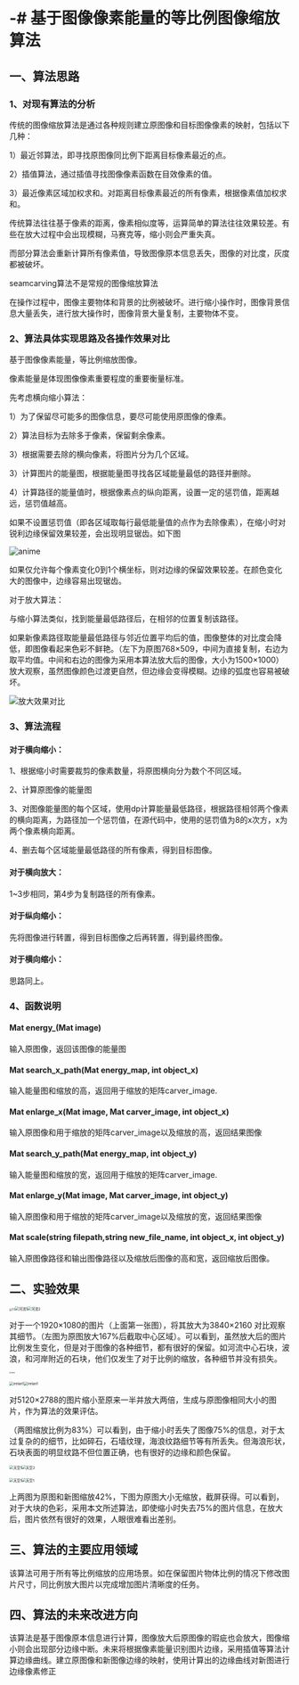 # -# 基于图像像素能量的等比例图像缩放算法


## 一、算法思路

### 1、对现有算法的分析

传统的图像缩放算法是通过各种规则建立原图像和目标图像像素的映射，包括以下几种：

1）最近邻算法，即寻找原图像同比例下距离目标像素最近的点。

2）插值算法，通过插值寻找图像像素函数在目效像素的值。

3）最近像素区域加权求和。对距离目标像素最近的所有像素，根据像素值加权求和。

传统算法往往基于像素的距离，像素相似度等，运算简单的算法往往效果较差。有些在放大过程中会出现模糊，马赛克等，缩小则会严重失真。

而部分算法会重新计算所有像素值，导致图像原本信息丢失，图像的对比度，灰度都被破坏。

seamcarving算法不是常规的图像缩放算法

在操作过程中，图像主要物体和背景的比例被破坏。进行缩小操作时，图像背景信息大量丢失，进行放大操作时，图像背景大量复制，主要物体不变。

### 2、算法具体实现思路及各操作效果对比

基于图像像素能量，等比例缩放图像。

像素能量是体现图像像素重要程度的重要衡量标准。

先考虑横向缩小算法：

1）为了保留尽可能多的图像信息，要尽可能使用原图像的像素。

2）算法目标为去除多于像素，保留剩余像素。

3）根据需要去除的横向像素，将图片分为几个区域。

3）计算图片的能量图，根据能量图寻找各区域能量最低的路径并删除。

4）计算路径的能量值时，根据像素点的纵向距离，设置一定的惩罚值，距离越远，惩罚值越高。

如果不设置惩罚值（即各区域取每行最低能量值的点作为去除像素），在缩小时对锐利边缘保留效果较差，会出现明显锯齿。如下图

<img src="anime.jpg" alt="anime"  />

如果仅允许每个像素变化0到1个横坐标，则对边缘的保留效果较差。在颜色变化大的图像中，边缘容易出现锯齿。

对于放大算法：

与缩小算法类似，找到能量最低路径后，在相邻的位置复制该路径。

如果新像素路径取能量最低路径与邻近位置平均后的值，图像整体的对比度会降低，即图像看起来色彩不鲜艳。（左下为原图768×509，中间为直接复制，右边为取平均值。中间和右边的图像为采用本算法放大后的图像，大小为1500×1000）放大观察，虽然图像颜色过渡更自然，但边缘会变得模糊。边缘的弧度也容易被破坏。

![放大效果对比](放大效果对比.png)

### 3、算法流程

#### 对于横向缩小：

1、根据缩小时需要裁剪的像素数量，将原图横向分为数个不同区域。

2、计算原图像的能量图

3、对图像能量图的每个区域，使用dp计算能量最低路径，根据路径相邻两个像素的横向距离，为路径加一个惩罚值，在源代码中，使用的惩罚值为8的x次方，x为两个像素横向距离。

4、删去每个区域能量最低路径的所有像素，得到目标图像。

#### 对于横向放大：

1~3步相同，第4步为复制路径的所有像素。

#### 对于纵向缩小：

先将图像进行转置，得到目标图像之后再转置，得到最终图像。

#### 对于横向缩小：

思路同上。

### 4、函数说明

#### Mat energy_(Mat image)

输入原图像，返回该图像的能量图

#### Mat search_x_path(Mat energy_map, int object_x)

输入能量图和缩放的高，返回用于缩放的矩阵carver_image.

#### Mat enlarge_x(Mat image, Mat carver_image, int object_x)

输入原图像和用于缩放的矩阵carver_image以及缩放的高，返回结果图像

#### Mat search_y_path(Mat energy_map, int object_y)

输入能量图和缩放的宽，返回用于缩放的矩阵carver_image.

#### Mat enlarge_y(Mat image, Mat carver_image, int object_y)

输入原图像和用于缩放的矩阵carver_image以及缩放的宽，返回结果图像

#### Mat scale(string filepath,string new_file_name, int object_x, int object_y)

输入原图像路径和输出图像路径以及缩放后图像的高和宽，返回缩放后图像。

## 二、实验效果

<img src="river.jpg" alt="51" style="zoom: 33%;" /><img src="河流1.png" alt="河流1" style="zoom: 45%;" /><img src="河流2.png" alt="河流2" style="zoom: 45%;" />

对于一个1920×1080的图片（上面第一张图），将其放大为3840×2160  对比观察其细节。（左图为原图放大167%后截取中心区域）。可以看到，虽然放大后的图片比例发生变化，但是对于图像的各种细节，都有很好的保留。如河流中心石块，波浪，和河岸附近的石块，他们仅发生了对于比例的缩放，各种细节并没有损失。



<img src="irelan.jpg" alt="irelan" style="zoom: 20%;" />



<img src="irelan.png" alt="irelan1" style="zoom: 45%;" /><img src="irelan1.png" alt="irelan1" style="zoom: 45%;" />

对5120×2788的图片缩小至原来一半并放大两倍，生成与原图像相同大小的图片，作为算法的效果评估。

（两图缩放比例为83%）可以看到，由于缩小时丢失了图像75%的信息，对于太过复杂的的细节，比如碎石，石墙纹理，海浪纹路细节等有所丢失。但海浪形状，石块表面的明显纹路不但位置正确，也有很好的边缘和颜色保留。

<img src="天空1.png" alt="天空1" style="zoom:45%;" /><img src="天空2.png" alt="天空2" style="zoom:45%;" />

<img src="天空3.png" alt="天空1" style="zoom:45%;" /><img src="天空4.png" alt="天空1" style="zoom:45%;" />

上两图为原图和新图缩放42%，下图为原图大小无缩放，截屏获得。可以看到，对于大块的色彩，采用本文所述算法，即使缩小时失去75%的图片信息，在放大后，图片依然有很好的效果，人眼很难看出差别。

## 三、算法的主要应用领域

该算法可用于所有等比例缩放的应用场景。如在保留图片物体比例的情况下修改图片尺寸，同比例放大图片以完成增加图片清晰度的任务。

## 四、算法的未来改进方向

该算法是基于图像原本信息进行计算，图像放大后原图像的瑕疵也会放大，图像缩小则会出现部分边缘中断。未来将根据像素能量识别图片边缘，采用插值等算法计算边缘曲线。建立原图像和新图像边缘的映射，使用计算出的边缘曲线对新图进行边缘像素修正

